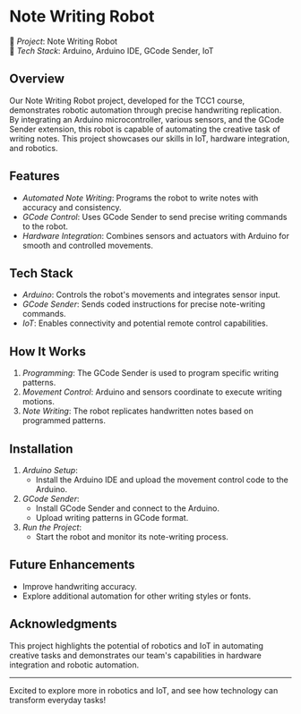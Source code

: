 # Note Writing Robot

🤖 *Project*: Note Writing Robot  
🔹 *Tech Stack*: Arduino, Arduino IDE, GCode Sender, IoT  

## Overview
Our Note Writing Robot project, developed for the TCC1 course, demonstrates robotic automation through precise handwriting replication. By integrating an Arduino microcontroller, various sensors, and the GCode Sender extension, this robot is capable of automating the creative task of writing notes. This project showcases our skills in IoT, hardware integration, and robotics.

## Features
- *Automated Note Writing*: Programs the robot to write notes with accuracy and consistency.
- *GCode Control*: Uses GCode Sender to send precise writing commands to the robot.
- *Hardware Integration*: Combines sensors and actuators with Arduino for smooth and controlled movements.

## Tech Stack
- *Arduino*: Controls the robot's movements and integrates sensor input.
- *GCode Sender*: Sends coded instructions for precise note-writing commands.
- *IoT*: Enables connectivity and potential remote control capabilities.

## How It Works
1. *Programming*: The GCode Sender is used to program specific writing patterns.
2. *Movement Control*: Arduino and sensors coordinate to execute writing motions.
3. *Note Writing*: The robot replicates handwritten notes based on programmed patterns.

## Installation
1. *Arduino Setup*:
   - Install the Arduino IDE and upload the movement control code to the Arduino.
2. *GCode Sender*:
   - Install GCode Sender and connect to the Arduino.
   - Upload writing patterns in GCode format.
3. *Run the Project*:
   - Start the robot and monitor its note-writing process.

## Future Enhancements
- Improve handwriting accuracy.
- Explore additional automation for other writing styles or fonts.

## Acknowledgments
This project highlights the potential of robotics and IoT in automating creative tasks and demonstrates our team's capabilities in hardware integration and robotic automation.

---

Excited to explore more in robotics and IoT, and see how technology can transform everyday tasks!
